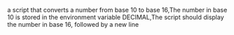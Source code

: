 a script that converts a number from base 10 to base 16,The number in base 10 is stored in the environment variable DECIMAL,The script should display the number in base 16, followed by a new line
